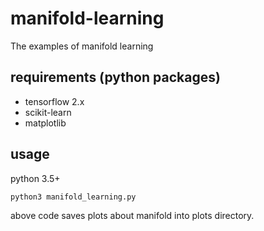 # manifold-learning
The examples of manifold learning

## requirements (python packages)
- tensorflow 2.x
- scikit-learn
- matplotlib

## usage
python 3.5+
```shell
python3 manifold_learning.py 
```
above code saves plots about manifold into plots directory.
